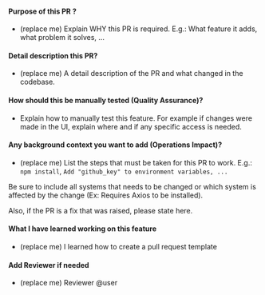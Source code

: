 #### Purpose of this PR ?

-   (replace me) Explain WHY this PR is required. E.g.: What feature it adds, what problem it solves, …

#### Detail description this PR?

-   (replace me) A detail description of the PR and what changed in the codebase.

#### How should this be manually tested (Quality Assurance)?

-   Explain how to manually test this feature. For example if changes were made in
    the UI, explain where and if any specific access is needed.

#### Any background context you want to add (Operations Impact)?

-   (replace me) List the steps that must be taken for this PR to work.
    E.g.: `npm install`, `Add "github_key" to environment variables, ...`

Be sure to include all systems that needs to be changed or which system is
affected by the change (Ex: Requires Axios to be installed).

Also, if the PR is a fix that was raised, please state here.

#### What I have learned working on this feature

-   (replace me) I learned how to create a pull request template

#### Add Reviewer if needed

-   (replace me) Reviewer @user
